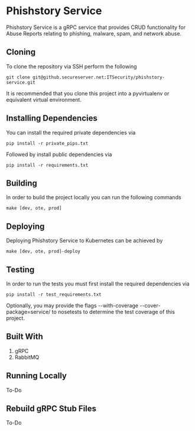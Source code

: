 # Phishstory Service

Phishstory Service is a gRPC service that provides CRUD functionality for Abuse Reports relating to phishing, malware, spam, and network abuse.

## Cloning
To clone the repository via SSH perform the following

```
git clone git@github.secureserver.net:ITSecurity/phishstory-service.git
```

It is recommended that you clone this project into a pyvirtualenv or equivalent virtual environment. 

## Installing Dependencies
You can install the required private dependencies via 
```
pip install -r private_pips.txt
```

Followed by install public dependencies via 
```
pip install -r requirements.txt
```

## Building
In order to build the project locally you can run the following commands

```
make [dev, ote, prod]
```


## Deploying
Deploying Phishstory Service to Kubernetes can be achieved by

```
make [dev, ote, prod]-deploy
```


## Testing
In order to run the tests you must first install the required dependencies via
```
pip install -r test_requirements.txt
```

Optionally, you may provide the flags --with-coverage --cover-package=service/ to nosetests to determine the test coverage of this project.

## Built With
1. gRPC
2. RabbitMQ


## Running Locally
To-Do

## Rebuild gRPC Stub Files
To-Do
